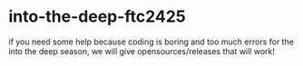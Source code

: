 # into-the-deep-ftc2425
if you need some help because coding is boring and too much errors for the into the deep season, we will give opensources/releases that will work!
